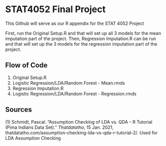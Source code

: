 # STAT4052 Final Project

This Github will serve as our R appendix for the STAT 4052 Project

First, run the Original Setup.R and that will set up all 3 models for the mean imputation part of the project.
Then, Regression Imputation.R can be run and that will set up the 3 models for the regression imputation part of the project.

## Flow of Code
1) Original Setup.R
2) Logistic Regression/LDA/Random Forest - Mean.rmds
3) Regression Imputation.R
4) Logistic Regression/LDA/Random Forest - Regression.rmds


## Sources
(1) Schmidt, Pascal. “Assumption Checking of LDA vs. QDA – R Tutorial (Pima Indians Data Set).” *Thatdatatho*, 15 Jan. 2021, thatdatatho.com/assumption-checking-lda-vs-qda-r-tutorial-2/.
  Used for LDA Assumption Checking
